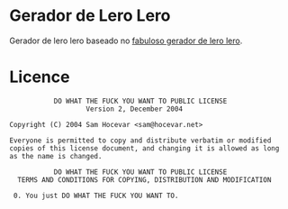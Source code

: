 Gerador de Lero Lero
=============================

Gerador de lero lero baseado no [fabuloso gerador de lero lero](http://www.suicidiovirtual.net/dados/lerolero.html). 

Licence
=======

               DO WHAT THE FUCK YOU WANT TO PUBLIC LICENSE
                       Version 2, December 2004

    Copyright (C) 2004 Sam Hocevar <sam@hocevar.net>

    Everyone is permitted to copy and distribute verbatim or modified
    copies of this license document, and changing it is allowed as long
    as the name is changed.

               DO WHAT THE FUCK YOU WANT TO PUBLIC LICENSE
      TERMS AND CONDITIONS FOR COPYING, DISTRIBUTION AND MODIFICATION

     0. You just DO WHAT THE FUCK YOU WANT TO.